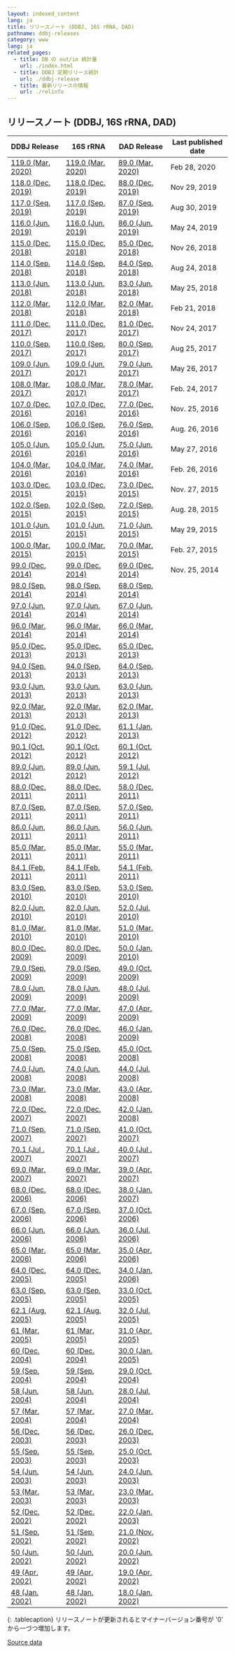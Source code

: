 ```yaml
---
layout: indexed_content
lang: ja
title: リリースノート (DDBJ, 16S rRNA, DAD)
pathname: ddbj-releases
category: www
lang: ja
related_pages:
  - title: DB の out/in 統計量
    url: ./index.html
  - title: DDBJ 定期リリース統計
    url: ./ddbj-release
  - title: 最新リリースの情報
    url: ./relinfo
---
```


## リリースノート (DDBJ, 16S rRNA, DAD)

|  DDBJ Release	  |  16S rRNA	  |  DAD Release	  |  Last published date  |
| ---- | ---- | ---- | ---- |
[119.0 (Mar. 2020)](ftp://ftp.ddbj.nig.ac.jp/ddbj_database/release_note_archive/ddbj/ddbjrel.119.txt)  | [119.0 (Mar. 2020)](ftp://ftp.ddbj.nig.ac.jp/ddbj_database/release_note_archive/16S/readme.119.txt)  | [89.0 (Mar. 2020)](ftp://ftp.ddbj.nig.ac.jp/ddbj_database/release_note_archive/dad/dadrel.89.txt)   | Feb 28, 2020                                                               
[118.0 (Dec. 2019)](ftp://ftp.ddbj.nig.ac.jp/ddbj_database/release_note_archive/ddbj/ddbjrel.118.txt)  | [118.0 (Dec. 2019)](ftp://ftp.ddbj.nig.ac.jp/ddbj_database/release_note_archive/16S/readme.118.txt)  | [88.0 (Dec. 2019)](ftp://ftp.ddbj.nig.ac.jp/ddbj_database/release_note_archive/dad/dadrel.88.txt)   | Nov 29, 2019                                                               
[117.0 (Seq. 2019)](ftp://ftp.ddbj.nig.ac.jp/ddbj_database/release_note_archive/ddbj/ddbjrel.117.txt)  | [117.0 (Sep. 2019)](ftp://ftp.ddbj.nig.ac.jp/ddbj_database/release_note_archive/16S/readme.117.txt)  | [87.0 (Seq. 2019)](ftp://ftp.ddbj.nig.ac.jp/ddbj_database/release_note_archive/dad/dadrel.87.txt)   | Aug 30, 2019                                                               
[116.0 (Jun. 2019)](ftp://ftp.ddbj.nig.ac.jp/ddbj_database/release_note_archive/ddbj/ddbjrel.116.txt)  | [116.0 (Jun. 2019)](ftp://ftp.ddbj.nig.ac.jp/ddbj_database/release_note_archive/16S/readme.116.txt)  | [86.0 (Jun. 2019)](ftp://ftp.ddbj.nig.ac.jp/ddbj_database/release_note_archive/dad/dadrel.86.txt)   | May 24, 2019                                                               
[115.0 (Dec. 2018)](ftp://ftp.ddbj.nig.ac.jp/ddbj_database/release_note_archive/ddbj/ddbjrel.115.txt)  | [115.0 (Dec. 2018)](ftp://ftp.ddbj.nig.ac.jp/ddbj_database/release_note_archive/16S/readme.115.txt)  | [85.0 (Dec. 2018)](ftp://ftp.ddbj.nig.ac.jp/ddbj_database/release_note_archive/dad/dadrel.85.txt)   | Nov 26, 2018                                                               
[114.0 (Sep. 2018)](ftp://ftp.ddbj.nig.ac.jp/ddbj_database/release_note_archive/ddbj/ddbjrel.114.txt)  | [114.0 (Sep. 2018)](ftp://ftp.ddbj.nig.ac.jp/ddbj_database/release_note_archive/16S/readme.114.txt)  | [84.0 (Sep. 2018)](ftp://ftp.ddbj.nig.ac.jp/ddbj_database/release_note_archive/dad/dadrel.84.txt)   | Aug 24, 2018                                                               
[113.0 (Jun. 2018)](ftp://ftp.ddbj.nig.ac.jp/ddbj_database/release_note_archive/ddbj/ddbjrel.113.txt)  | [113.0 (Jun. 2018)](ftp://ftp.ddbj.nig.ac.jp/ddbj_database/release_note_archive/16S/readme.113.txt)  | [83.0 (Jun. 2018)](ftp://ftp.ddbj.nig.ac.jp/ddbj_database/release_note_archive/dad/dadrel.83.txt)   | May 25, 2018                                                               
[112.0 (Mar. 2018)](ftp://ftp.ddbj.nig.ac.jp/ddbj_database/release_note_archive/ddbj/ddbjrel.112.txt)  | [112.0 (Mar. 2018)](ftp://ftp.ddbj.nig.ac.jp/ddbj_database/release_note_archive/16S/readme.112.txt)  | [82.0 (Mar. 2018)](ftp://ftp.ddbj.nig.ac.jp/ddbj_database/release_note_archive/dad/dadrel.82.txt)   | Feb 21, 2018                                                               
[111.0 (Dec. 2017)](ftp://ftp.ddbj.nig.ac.jp/ddbj_database/release_note_archive/ddbj/ddbjrel.111.txt)  | [111.0 (Dec. 2017)](ftp://ftp.ddbj.nig.ac.jp/ddbj_database/release_note_archive/16S/readme.111.txt)  | [81.0 (Dec. 2017)](ftp://ftp.ddbj.nig.ac.jp/ddbj_database/release_note_archive/dad/dadrel.81.txt)   | Nov 24, 2017                                                               
[110.0 (Sep. 2017)](ftp://ftp.ddbj.nig.ac.jp/ddbj_database/release_note_archive/ddbj/ddbjrel.110.txt)  | [110.0 (Sep. 2017)](ftp://ftp.ddbj.nig.ac.jp/ddbj_database/release_note_archive/16S/readme.110.txt)  | [80.0 (Sep. 2017)](ftp://ftp.ddbj.nig.ac.jp/ddbj_database/release_note_archive/dad/dadrel.80.txt)   | Aug 25, 2017                                                               
[109.0 (Jun. 2017)](ftp://ftp.ddbj.nig.ac.jp/ddbj_database/release_note_archive/ddbj/ddbjrel.109.txt)  | [109.0 (Jun. 2017)](ftp://ftp.ddbj.nig.ac.jp/ddbj_database/release_note_archive/16S/readme.109.txt)  | [79.0 (Jun. 2017)](ftp://ftp.ddbj.nig.ac.jp/ddbj_database/release_note_archive/dad/dadrel.79.txt)   | May 26, 2017                                                               
[108.0 (Mar. 2017)](ftp://ftp.ddbj.nig.ac.jp/ddbj_database/release_note_archive/ddbj/ddbjrel.108.txt)  | [108.0 (Mar. 2017)](ftp://ftp.ddbj.nig.ac.jp/ddbj_database/release_note_archive/16S/readme.108.txt)  | [78.0 (Mar. 2017)](ftp://ftp.ddbj.nig.ac.jp/ddbj_database/release_note_archive/dad/dadrel.78.txt)   | Feb. 24, 2017                                                              
[107.0 (Dec. 2016)](ftp://ftp.ddbj.nig.ac.jp/ddbj_database/release_note_archive/ddbj/ddbjrel.107.txt)  | [107.0 (Dec. 2016)](ftp://ftp.ddbj.nig.ac.jp/ddbj_database/release_note_archive/16S/readme.107.txt)  | [77.0 (Dec. 2016)](ftp://ftp.ddbj.nig.ac.jp/ddbj_database/release_note_archive/dad/dadrel.77.txt)   | Nov. 25, 2016                                                              
[106.0 (Sep. 2016)](ftp://ftp.ddbj.nig.ac.jp/ddbj_database/release_note_archive/ddbj/ddbjrel.106.txt)  | [106.0 (Sep. 2016)](ftp://ftp.ddbj.nig.ac.jp/ddbj_database/release_note_archive/16S/readme.106.txt)  | [76.0 (Sep. 2016)](ftp://ftp.ddbj.nig.ac.jp/ddbj_database/release_note_archive/dad/dadrel.76.txt)   | Aug. 26, 2016                                                              
[105.0 (Jun. 2016)](ftp://ftp.ddbj.nig.ac.jp/ddbj_database/release_note_archive/ddbj/ddbjrel.105.txt)  | [105.0 (Jun. 2016)](ftp://ftp.ddbj.nig.ac.jp/ddbj_database/release_note_archive/16S/readme.105.txt)  | [75.0 (Jun. 2016)](ftp://ftp.ddbj.nig.ac.jp/ddbj_database/release_note_archive/dad/dadrel.75.txt)   | May 27, 2016                                                               
[104.0 (Mar. 2016)](ftp://ftp.ddbj.nig.ac.jp/ddbj_database/release_note_archive/ddbj/ddbjrel.104.txt)  | [104.0 (Mar. 2016)](ftp://ftp.ddbj.nig.ac.jp/ddbj_database/release_note_archive/16S/readme.104.txt)  | [74.0 (Mar. 2016)](ftp://ftp.ddbj.nig.ac.jp/ddbj_database/release_note_archive/dad/dadrel.74.txt)   | Feb. 26, 2016                                                              
[103.0 (Dec. 2015)](ftp://ftp.ddbj.nig.ac.jp/ddbj_database/release_note_archive/ddbj/ddbjrel.103.txt)  | [103.0 (Dec. 2015)](ftp://ftp.ddbj.nig.ac.jp/ddbj_database/release_note_archive/16S/readme.103.txt)  | [73.0 (Dec. 2015)](ftp://ftp.ddbj.nig.ac.jp/ddbj_database/release_note_archive/dad/dadrel.73.txt)   | Nov. 27, 2015                                                              
[102.0 (Sep. 2015)](ftp://ftp.ddbj.nig.ac.jp/ddbj_database/release_note_archive/ddbj/ddbjrel.102.txt)  | [102.0 (Sep. 2015)](ftp://ftp.ddbj.nig.ac.jp/ddbj_database/release_note_archive/16S/readme.102.txt)  | [72.0 (Sep. 2015)](ftp://ftp.ddbj.nig.ac.jp/ddbj_database/release_note_archive/dad/dadrel.72.txt)   | Aug. 28, 2015                                                              
[101.0 (Jun. 2015)](ftp://ftp.ddbj.nig.ac.jp/ddbj_database/release_note_archive/ddbj/ddbjrel.101.txt)  | [101.0 (Jun. 2015)](ftp://ftp.ddbj.nig.ac.jp/ddbj_database/release_note_archive/16S/readme.101.txt)  | [71.0 (Jun. 2015)](ftp://ftp.ddbj.nig.ac.jp/ddbj_database/release_note_archive/dad/dadrel.71.txt)   | May 29, 2015                                                               
[100.0 (Mar. 2015)](ftp://ftp.ddbj.nig.ac.jp/ddbj_database/release_note_archive/ddbj/ddbjrel.100.txt)  | [100.0 (Mar. 2015)](ftp://ftp.ddbj.nig.ac.jp/ddbj_database/release_note_archive/16S/readme.100.txt)  | [70.0 (Mar. 2015)](ftp://ftp.ddbj.nig.ac.jp/ddbj_database/release_note_archive/dad/dadrel.70.txt)   | Feb. 27, 2015                                                              
[99.0 (Dec. 2014)](ftp://ftp.ddbj.nig.ac.jp/ddbj_database/release_note_archive/ddbj/ddbjrel.99.txt)    | [99.0 (Dec. 2014)](ftp://ftp.ddbj.nig.ac.jp/ddbj_database/release_note_archive/16S/readme.99.txt)    | [69.0 (Dec. 2014)](ftp://ftp.ddbj.nig.ac.jp/ddbj_database/release_note_archive/dad/dadrel.69.txt)   | Nov. 25, 2014                                                              
[98.0 (Sep. 2014)](ftp://ftp.ddbj.nig.ac.jp/ddbj_database/release_note_archive/ddbj/ddbjrel.98.txt)    | [98.0 (Sep. 2014)](ftp://ftp.ddbj.nig.ac.jp/ddbj_database/release_note_archive/16S/readme.98.txt)    | [68.0 (Sep. 2014)](ftp://ftp.ddbj.nig.ac.jp/ddbj_database/release_note_archive/dad/dadrel.68.txt)   |                                                                            
[97.0 (Jun. 2014)](ftp://ftp.ddbj.nig.ac.jp/ddbj_database/release_note_archive/ddbj/ddbjrel.97.txt)    | [97.0 (Jun. 2014)](ftp://ftp.ddbj.nig.ac.jp/ddbj_database/release_note_archive/16S/readme.97.txt)    | [67.0 (Jun. 2014)](ftp://ftp.ddbj.nig.ac.jp/ddbj_database/release_note_archive/dad/dadrel.67.txt)   |                                                                            
[96.0 (Mar. 2014)](ftp://ftp.ddbj.nig.ac.jp/ddbj_database/release_note_archive/ddbj/ddbjrel.96.txt)    | [96.0 (Mar. 2014)](ftp://ftp.ddbj.nig.ac.jp/ddbj_database/release_note_archive/16S/readme.96.txt)    | [66.0 (Mar. 2014)](ftp://ftp.ddbj.nig.ac.jp/ddbj_database/release_note_archive/dad/dadrel.66.txt)   |                                                                            
[95.0 (Dec. 2013)](ftp://ftp.ddbj.nig.ac.jp/ddbj_database/release_note_archive/ddbj/ddbjrel.95.txt)    | [95.0 (Dec. 2013)](ftp://ftp.ddbj.nig.ac.jp/ddbj_database/release_note_archive/16S/readme.95.txt)    | [65.0 (Dec. 2013)](ftp://ftp.ddbj.nig.ac.jp/ddbj_database/release_note_archive/dad/dadrel.65.txt)   |                                                                            
[94.0 (Sep. 2013)](ftp://ftp.ddbj.nig.ac.jp/ddbj_database/release_note_archive/ddbj/ddbjrel.94.txt)    | [94.0 (Sep. 2013)](ftp://ftp.ddbj.nig.ac.jp/ddbj_database/release_note_archive/16S/readme.94.txt)    | [64.0 (Sep. 2013)](ftp://ftp.ddbj.nig.ac.jp/ddbj_database/release_note_archive/dad/dadrel.64.txt)   |                                                                            
[93.0 (Jun. 2013)](ftp://ftp.ddbj.nig.ac.jp/ddbj_database/release_note_archive/ddbj/ddbjrel.93.txt)    | [93.0 (Jun. 2013)](ftp://ftp.ddbj.nig.ac.jp/ddbj_database/release_note_archive/16S/readme.93.txt)    | [63.0 (Jun. 2013)](ftp://ftp.ddbj.nig.ac.jp/ddbj_database/release_note_archive/dad/dadrel.63.txt)   |                                                                            
[92.0 (Mar. 2013)](ftp://ftp.ddbj.nig.ac.jp/ddbj_database/release_note_archive/ddbj/ddbjrel.92.txt)    | [92.0 (Mar. 2013)](ftp://ftp.ddbj.nig.ac.jp/ddbj_database/release_note_archive/16S/readme.92.txt)    | [62.0 (Mar. 2013)](ftp://ftp.ddbj.nig.ac.jp/ddbj_database/release_note_archive/dad/dadrel.62.txt)   |                                                                            
[91.0 (Dec. 2012)](ftp://ftp.ddbj.nig.ac.jp/ddbj_database/release_note_archive/ddbj/ddbjrel.91.txt)    | [91.0 (Dec. 2012)](ftp://ftp.ddbj.nig.ac.jp/ddbj_database/release_note_archive/16S/readme.91.txt)    | [61.1 (Jan. 2013)](ftp://ftp.ddbj.nig.ac.jp/ddbj_database/release_note_archive/dad/dadrel.61.1.txt) |                                                                            
[90.1 (Oct. 2012)](ftp://ftp.ddbj.nig.ac.jp/ddbj_database/release_note_archive/ddbj/ddbjrel.90.1.txt)  | [90.1 (Oct. 2012)](ftp://ftp.ddbj.nig.ac.jp/ddbj_database/release_note_archive/16S/readme.90.1.txt)  | [60.1 (Oct. 2012)](ftp://ftp.ddbj.nig.ac.jp/ddbj_database/release_note_archive/dad/dadrel.60.1.txt) |                                                                            
[89.0 (Jun. 2012)](ftp://ftp.ddbj.nig.ac.jp/ddbj_database/release_note_archive/ddbj/ddbjrel.89.txt)    | [89.0 (Jun. 2012)](ftp://ftp.ddbj.nig.ac.jp/ddbj_database/release_note_archive/16S/readme.89.txt)    | [59.1 (Jul. 2012)](ftp://ftp.ddbj.nig.ac.jp/ddbj_database/release_note_archive/dad/dadrel.59.1.txt) |                                                                            
[88.0 (Dec. 2011)](ftp://ftp.ddbj.nig.ac.jp/ddbj_database/release_note_archive/ddbj/ddbjrel.88.txt)    | [88.0 (Dec. 2011)](ftp://ftp.ddbj.nig.ac.jp/ddbj_database/release_note_archive/16S/readme.88.txt)    | [58.0 (Dec. 2011)](ftp://ftp.ddbj.nig.ac.jp/ddbj_database/release_note_archive/dad/dadrel.58.txt)   |                                                                            
[87.0 (Sep. 2011)](ftp://ftp.ddbj.nig.ac.jp/ddbj_database/release_note_archive/ddbj/ddbjrel.87.txt)    | [87.0 (Sep. 2011)](ftp://ftp.ddbj.nig.ac.jp/ddbj_database/release_note_archive/16S/readme.87.txt)    | [57.0 (Sep. 2011)](ftp://ftp.ddbj.nig.ac.jp/ddbj_database/release_note_archive/dad/dadrel.57.txt)   |                                                                            
[86.0 (Jun. 2011)](ftp://ftp.ddbj.nig.ac.jp/ddbj_database/release_note_archive/ddbj/ddbjrel.86.txt)    | [86.0 (Jun. 2011)](ftp://ftp.ddbj.nig.ac.jp/ddbj_database/release_note_archive/16S/readme.86.txt)    | [56.0 (Jun. 2011)](ftp://ftp.ddbj.nig.ac.jp/ddbj_database/release_note_archive/dad/dadrel.56.txt)   |                                                                            
[85.0 (Mar. 2011)](ftp://ftp.ddbj.nig.ac.jp/ddbj_database/release_note_archive/ddbj/ddbjrel.85.txt)    | [85.0 (Mar. 2011)](ftp://ftp.ddbj.nig.ac.jp/ddbj_database/release_note_archive/16S/readme.85.txt)    | [55.0 (Mar. 2011)](ftp://ftp.ddbj.nig.ac.jp/ddbj_database/release_note_archive/dad/dadrel.55.txt)   |                                                                            
[84.1 (Feb. 2011)](ftp://ftp.ddbj.nig.ac.jp/ddbj_database/release_note_archive/ddbj/ddbjrel.84.1.txt)  | [84.1 (Feb. 2011)](ftp://ftp.ddbj.nig.ac.jp/ddbj_database/release_note_archive/16S/readme.84.1.txt)  | [54.1 (Feb. 2011)](ftp://ftp.ddbj.nig.ac.jp/ddbj_database/release_note_archive/dad/dadrel.54.1.txt) |                                                                            
[83.0 (Sep. 2010)](ftp://ftp.ddbj.nig.ac.jp/ddbj_database/release_note_archive/ddbj/ddbjrel.83.txt)    | [83.0 (Sep. 2010)](ftp://ftp.ddbj.nig.ac.jp/ddbj_database/release_note_archive/16S/readme.83.txt)    | [53.0 (Sep. 2010)](ftp://ftp.ddbj.nig.ac.jp/ddbj_database/release_note_archive/dad/dadrel.53.txt)   |                                                                            
[82.0 (Jun. 2010)](ftp://ftp.ddbj.nig.ac.jp/ddbj_database/release_note_archive/ddbj/ddbjrel.82.txt)    | [82.0 (Jun. 2010)](ftp://ftp.ddbj.nig.ac.jp/ddbj_database/release_note_archive/16S/readme.82.txt)    | [52.0 (Jul. 2010)](ftp://ftp.ddbj.nig.ac.jp/ddbj_database/release_note_archive/dad/dadrel.52.txt)   |                                                                            
[81.0 (Mar. 2010)](ftp://ftp.ddbj.nig.ac.jp/ddbj_database/release_note_archive/ddbj/ddbjrel.81.txt)    | [81.0 (Mar. 2010)](ftp://ftp.ddbj.nig.ac.jp/ddbj_database/release_note_archive/16S/readme.81.txt)    | [51.0 (Mar. 2010)](ftp://ftp.ddbj.nig.ac.jp/ddbj_database/release_note_archive/dad/dadrel.51.txt)   |                                                                            
[80.0 (Dec. 2009)](ftp://ftp.ddbj.nig.ac.jp/ddbj_database/release_note_archive/ddbj/ddbjrel.80.txt)    | [80.0 (Dec. 2009)](ftp://ftp.ddbj.nig.ac.jp/ddbj_database/release_note_archive/16S/readme.80.txt)    | [50.0 (Jan. 2010)](ftp://ftp.ddbj.nig.ac.jp/ddbj_database/release_note_archive/dad/dadrel.50.txt)   |                                                                            
[79.0 (Sep. 2009)](ftp://ftp.ddbj.nig.ac.jp/ddbj_database/release_note_archive/ddbj/ddbjrel.79.txt)    | [79.0 (Sep. 2009)](ftp://ftp.ddbj.nig.ac.jp/ddbj_database/release_note_archive/16S/readme.79.txt)    | [49.0 (Oct. 2009)](ftp://ftp.ddbj.nig.ac.jp/ddbj_database/release_note_archive/dad/dadrel.49.txt)   |                                                                            
[78.0 (Jun. 2009)](ftp://ftp.ddbj.nig.ac.jp/ddbj_database/release_note_archive/ddbj/ddbjrel.78.txt)    | [78.0 (Jun. 2009)](ftp://ftp.ddbj.nig.ac.jp/ddbj_database/release_note_archive/16S/readme.78.txt)    | [48.0 (Jul. 2009)](ftp://ftp.ddbj.nig.ac.jp/ddbj_database/release_note_archive/dad/dadrel.48.txt)   |                                                                            
[77.0 (Mar. 2009)](ftp://ftp.ddbj.nig.ac.jp/ddbj_database/release_note_archive/ddbj/ddbjrel.77.txt)    | [77.0 (Mar. 2009)](ftp://ftp.ddbj.nig.ac.jp/ddbj_database/release_note_archive/16S/readme.77.txt)    | [47.0 (Apr. 2009)](ftp://ftp.ddbj.nig.ac.jp/ddbj_database/release_note_archive/dad/dadrel.47.txt)   |                                                                            
[76.0 (Dec. 2008)](ftp://ftp.ddbj.nig.ac.jp/ddbj_database/release_note_archive/ddbj/ddbjrel.76.txt)    | [76.0 (Dec. 2008)](ftp://ftp.ddbj.nig.ac.jp/ddbj_database/release_note_archive/16S/readme.76.txt)    | [46.0 (Jan. 2009)](ftp://ftp.ddbj.nig.ac.jp/ddbj_database/release_note_archive/dad/dadrel.46.txt)   |                                                                            
[75.0 (Sep. 2008)](ftp://ftp.ddbj.nig.ac.jp/ddbj_database/release_note_archive/ddbj/ddbjrel.75.txt)    | [75.0 (Sep. 2008)](ftp://ftp.ddbj.nig.ac.jp/ddbj_database/release_note_archive/16S/readme.75.txt)    | [45.0 (Oct. 2008)](ftp://ftp.ddbj.nig.ac.jp/ddbj_database/release_note_archive/dad/dadrel.45.txt)   |                                                                            
[74.0 (Jun. 2008)](ftp://ftp.ddbj.nig.ac.jp/ddbj_database/release_note_archive/ddbj/ddbjrel.74.txt)    | [74.0 (Jun. 2008)](ftp://ftp.ddbj.nig.ac.jp/ddbj_database/release_note_archive/16S/readme.74.txt)    | [44.0 (Jul. 2008)](ftp://ftp.ddbj.nig.ac.jp/ddbj_database/release_note_archive/dad/dadrel.44.txt)   |                                                                            
[73.0 (Mar. 2008)](ftp://ftp.ddbj.nig.ac.jp/ddbj_database/release_note_archive/ddbj/ddbjrel.73.txt)    | [73.0 (Mar. 2008)](ftp://ftp.ddbj.nig.ac.jp/ddbj_database/release_note_archive/16S/readme.73.txt)    | [43.0 (Apr. 2008)](ftp://ftp.ddbj.nig.ac.jp/ddbj_database/release_note_archive/dad/dadrel.43.txt)   |                                                                            
[72.0 (Dec. 2007)](ftp://ftp.ddbj.nig.ac.jp/ddbj_database/release_note_archive/ddbj/ddbjrel.72.txt)    | [72.0 (Dec. 2007)](ftp://ftp.ddbj.nig.ac.jp/ddbj_database/release_note_archive/16S/readme.72.txt)    | [42.0 (Jan. 2008)](ftp://ftp.ddbj.nig.ac.jp/ddbj_database/release_note_archive/dad/dadrel.42.txt)   |                                                                            
[71.0 (Sep. 2007)](ftp://ftp.ddbj.nig.ac.jp/ddbj_database/release_note_archive/ddbj/ddbjrel.71.txt)    | [71.0 (Sep. 2007)](ftp://ftp.ddbj.nig.ac.jp/ddbj_database/release_note_archive/16S/readme.71.txt)    | [41.0 (Oct. 2007)](ftp://ftp.ddbj.nig.ac.jp/ddbj_database/release_note_archive/dad/dadrel.41.txt)   |                                                                            
[70.1 (Jul . 2007)](ftp://ftp.ddbj.nig.ac.jp/ddbj_database/release_note_archive/ddbj/ddbjrel.70.1.txt) | [70.1 (Jul . 2007)](ftp://ftp.ddbj.nig.ac.jp/ddbj_database/release_note_archive/16S/readme.70.1.txt) | [40.0 (Jul . 2007)](ftp://ftp.ddbj.nig.ac.jp/ddbj_database/release_note_archive/dad/dadrel.40.txt)  |                                                                            
[69.0 (Mar. 2007)](ftp://ftp.ddbj.nig.ac.jp/ddbj_database/release_note_archive/ddbj/ddbjrel.69.txt)    | [69.0 (Mar. 2007)](ftp://ftp.ddbj.nig.ac.jp/ddbj_database/release_note_archive/16S/readme.69.txt)    | [39.0 (Apr. 2007)](ftp://ftp.ddbj.nig.ac.jp/ddbj_database/release_note_archive/dad/dadrel.39.txt)   |                                                                            
[68.0 (Dec. 2006)](ftp://ftp.ddbj.nig.ac.jp/ddbj_database/release_note_archive/ddbj/ddbjrel.68.txt)    | [68.0 (Dec. 2006)](ftp://ftp.ddbj.nig.ac.jp/ddbj_database/release_note_archive/16S/readme.68.txt)    | [38.0 (Jan. 2007)](ftp://ftp.ddbj.nig.ac.jp/ddbj_database/release_note_archive/dad/dadrel.38.txt)   |                                                                            
[67.0 (Sep. 2006)](ftp://ftp.ddbj.nig.ac.jp/ddbj_database/release_note_archive/ddbj/ddbjrel.67.txt)    | [67.0 (Sep. 2006)](ftp://ftp.ddbj.nig.ac.jp/ddbj_database/release_note_archive/16S/readme.67.txt)    | [37.0 (Oct. 2006)](ftp://ftp.ddbj.nig.ac.jp/ddbj_database/release_note_archive/dad/dadrel.37.txt)   |                                                                            
[66.0 (Jun. 2006)](ftp://ftp.ddbj.nig.ac.jp/ddbj_database/release_note_archive/ddbj/ddbjrel.66.txt)    | [66.0 (Jun. 2006)](ftp://ftp.ddbj.nig.ac.jp/ddbj_database/release_note_archive/16S/readme.66.txt)    | [36.0 (Jul. 2006)](ftp://ftp.ddbj.nig.ac.jp/ddbj_database/release_note_archive/dad/dadrel.36.txt)   |                                                                            
[65.0 (Mar. 2006)](ftp://ftp.ddbj.nig.ac.jp/ddbj_database/release_note_archive/ddbj/ddbjrel.65.txt)    | [65.0 (Mar. 2006)](ftp://ftp.ddbj.nig.ac.jp/ddbj_database/release_note_archive/16S/readme.65.txt)    | [35.0 (Apr. 2006)](ftp://ftp.ddbj.nig.ac.jp/ddbj_database/release_note_archive/dad/dadrel.35.txt)   |                                                                            
[64.0 (Dec. 2005)](ftp://ftp.ddbj.nig.ac.jp/ddbj_database/release_note_archive/ddbj/ddbjrel.64.txt)    | [64.0 (Dec. 2005)](ftp://ftp.ddbj.nig.ac.jp/ddbj_database/release_note_archive/16S/readme.64.txt)    | [34.0 (Jan. 2006)](ftp://ftp.ddbj.nig.ac.jp/ddbj_database/release_note_archive/dad/dadrel.34.txt)   |                                                                            
[63.0 (Sep. 2005)](ftp://ftp.ddbj.nig.ac.jp/ddbj_database/release_note_archive/ddbj/ddbjrel.63.txt)    | [63.0 (Sep. 2005)](ftp://ftp.ddbj.nig.ac.jp/ddbj_database/release_note_archive/16S/readme.63.txt)    | [33.0 (Oct. 2005)](ftp://ftp.ddbj.nig.ac.jp/ddbj_database/release_note_archive/dad/dadrel.33.txt)   |                                                                            
[62.1 (Aug. 2005)](ftp://ftp.ddbj.nig.ac.jp/ddbj_database/release_note_archive/ddbj/ddbjrel.62.1.txt)  | [62.1 (Aug. 2005)](ftp://ftp.ddbj.nig.ac.jp/ddbj_database/release_note_archive/16S/readme.62.1.txt)  | [32.0 (Jul. 2005)](ftp://ftp.ddbj.nig.ac.jp/ddbj_database/release_note_archive/dad/dadrel.32.txt)   |                                                                            
[61   (Mar. 2005)](ftp://ftp.ddbj.nig.ac.jp/ddbj_database/release_note_archive/ddbj/ddbjrel.61.txt)    | [61   (Mar. 2005)](ftp://ftp.ddbj.nig.ac.jp/ddbj_database/release_note_archive/16S/readme.61.txt)    | [31.0 (Apr. 2005)](ftp://ftp.ddbj.nig.ac.jp/ddbj_database/release_note_archive/dad/dadrel.31.txt)   |                                                                            
[60   (Dec. 2004)](ftp://ftp.ddbj.nig.ac.jp/ddbj_database/release_note_archive/ddbj/ddbjrel.60.txt)    | [60   (Dec. 2004)](ftp://ftp.ddbj.nig.ac.jp/ddbj_database/release_note_archive/16S/readme.60.txt)    | [30.0 (Jan. 2005)](ftp://ftp.ddbj.nig.ac.jp/ddbj_database/release_note_archive/dad/dadrel.30.txt)   |                                                                            
[59   (Sep. 2004)](ftp://ftp.ddbj.nig.ac.jp/ddbj_database/release_note_archive/ddbj/ddbjrel.59.txt)    | [59   (Sep. 2004)](ftp://ftp.ddbj.nig.ac.jp/ddbj_database/release_note_archive/16S/readme.59.txt)    | [29.0 (Oct. 2004)](ftp://ftp.ddbj.nig.ac.jp/ddbj_database/release_note_archive/dad/dadrel.29.txt)   |                                                                            
[58   (Jun. 2004)](ftp://ftp.ddbj.nig.ac.jp/ddbj_database/release_note_archive/ddbj/ddbjrel.58.txt)    | [58   (Jun. 2004)](ftp://ftp.ddbj.nig.ac.jp/ddbj_database/release_note_archive/16S/readme.58.txt)    | [28.0 (Jul. 2004)](ftp://ftp.ddbj.nig.ac.jp/ddbj_database/release_note_archive/dad/dadrel.28.txt)   |                                                                            
[57   (Mar. 2004)](ftp://ftp.ddbj.nig.ac.jp/ddbj_database/release_note_archive/ddbj/ddbjrel.57.txt)    | [57   (Mar. 2004)](ftp://ftp.ddbj.nig.ac.jp/ddbj_database/release_note_archive/16S/readme.57.txt)    | [27.0 (Mar. 2004)](ftp://ftp.ddbj.nig.ac.jp/ddbj_database/release_note_archive/dad/dadrel.27.txt)   |                                                                            
[56   (Dec. 2003)](ftp://ftp.ddbj.nig.ac.jp/ddbj_database/release_note_archive/ddbj/ddbjrel.56.txt)    | [56   (Dec. 2003)](ftp://ftp.ddbj.nig.ac.jp/ddbj_database/release_note_archive/16S/readme.56.txt)    | [26.0 (Dec. 2003)](ftp://ftp.ddbj.nig.ac.jp/ddbj_database/release_note_archive/dad/dadrel.26.txt)   |                                                                            
[55   (Sep. 2003)](ftp://ftp.ddbj.nig.ac.jp/ddbj_database/release_note_archive/ddbj/ddbjrel.55.txt)    | [55   (Sep. 2003)](ftp://ftp.ddbj.nig.ac.jp/ddbj_database/release_note_archive/16S/readme.55.txt)    | [25.0 (Oct. 2003)](ftp://ftp.ddbj.nig.ac.jp/ddbj_database/release_note_archive/dad/dadrel.25.txt)   |                                                                            
[54   (Jun. 2003)](ftp://ftp.ddbj.nig.ac.jp/ddbj_database/release_note_archive/ddbj/ddbjrel.54.txt)    | [54   (Jun. 2003)](ftp://ftp.ddbj.nig.ac.jp/ddbj_database/release_note_archive/16S/readme.54.txt)    | [24.0 (Jun. 2003)](ftp://ftp.ddbj.nig.ac.jp/ddbj_database/release_note_archive/dad/dadrel.24.txt)   |                                                                            
[53   (Mar. 2003)](ftp://ftp.ddbj.nig.ac.jp/ddbj_database/release_note_archive/ddbj/ddbjrel.53.txt)    | [53   (Mar. 2003)](ftp://ftp.ddbj.nig.ac.jp/ddbj_database/release_note_archive/16S/readme.53.txt)    | [23.0 (Mar. 2003)](ftp://ftp.ddbj.nig.ac.jp/ddbj_database/release_note_archive/dad/dadrel.23.txt)   |                                                                            
[52   (Dec. 2002)](ftp://ftp.ddbj.nig.ac.jp/ddbj_database/release_note_archive/ddbj/ddbjrel.52.txt)    | [52   (Dec. 2002)](ftp://ftp.ddbj.nig.ac.jp/ddbj_database/release_note_archive/16S/readme.52.txt)    | [22.0 (Jan. 2003)](ftp://ftp.ddbj.nig.ac.jp/ddbj_database/release_note_archive/dad/dadrel.22.txt)   |                                                                            
[51   (Sep. 2002)](ftp://ftp.ddbj.nig.ac.jp/ddbj_database/release_note_archive/ddbj/ddbjrel.51.txt)    | [51   (Sep. 2002)](ftp://ftp.ddbj.nig.ac.jp/ddbj_database/release_note_archive/16S/readme.51.txt)    | [21.0 (Nov. 2002)](ftp://ftp.ddbj.nig.ac.jp/ddbj_database/release_note_archive/dad/dadrel.21.txt)   |                                                                            
[50   (Jun. 2002)](ftp://ftp.ddbj.nig.ac.jp/ddbj_database/release_note_archive/ddbj/ddbjrel.50.txt)    | [50   (Jun. 2002)](ftp://ftp.ddbj.nig.ac.jp/ddbj_database/release_note_archive/16S/readme.50.txt)    | [20.0 (Jun. 2002)](ftp://ftp.ddbj.nig.ac.jp/ddbj_database/release_note_archive/dad/dadrel.20.txt)   |                                                                            
[49   (Apr. 2002)](ftp://ftp.ddbj.nig.ac.jp/ddbj_database/release_note_archive/ddbj/ddbjrel.49.txt)    | [49   (Apr. 2002)](ftp://ftp.ddbj.nig.ac.jp/ddbj_database/release_note_archive/16S/readme.49.txt)    | [19.0 (Apr. 2002)](ftp://ftp.ddbj.nig.ac.jp/ddbj_database/release_note_archive/dad/dadrel.19.txt)   |                                                                            
[48   (Jan. 2002)](ftp://ftp.ddbj.nig.ac.jp/ddbj_database/release_note_archive/ddbj/ddbjrel.48.txt)    | [48   (Jan. 2002)](ftp://ftp.ddbj.nig.ac.jp/ddbj_database/release_note_archive/16S/readme.48.txt)    | [18.0 (Jan. 2002)](ftp://ftp.ddbj.nig.ac.jp/ddbj_database/release_note_archive/dad/dadrel.18.txt)   |                                                                            

{: .tablecaption}
リリースノートが更新されるとマイナーバージョン番号が '0' から一づつ増加します。

[Source data](https://docs.google.com/spreadsheets/d/16ZF79i1X17Zfn3x6vnJ2elmWXb3ToHt9nZIDTtg-zGA/edit#gid=217258852)

